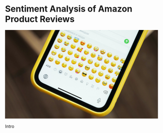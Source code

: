 # Sentiment Analysis of Amazon Product Reviews

![sentiment analysis](img\sentiment_emoji.jpg)

Intro